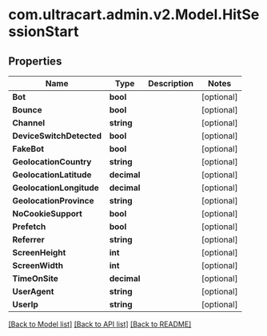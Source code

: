 
# com.ultracart.admin.v2.Model.HitSessionStart

## Properties

Name | Type | Description | Notes
------------ | ------------- | ------------- | -------------
**Bot** | **bool** |  | [optional] 
**Bounce** | **bool** |  | [optional] 
**Channel** | **string** |  | [optional] 
**DeviceSwitchDetected** | **bool** |  | [optional] 
**FakeBot** | **bool** |  | [optional] 
**GeolocationCountry** | **string** |  | [optional] 
**GeolocationLatitude** | **decimal** |  | [optional] 
**GeolocationLongitude** | **decimal** |  | [optional] 
**GeolocationProvince** | **string** |  | [optional] 
**NoCookieSupport** | **bool** |  | [optional] 
**Prefetch** | **bool** |  | [optional] 
**Referrer** | **string** |  | [optional] 
**ScreenHeight** | **int** |  | [optional] 
**ScreenWidth** | **int** |  | [optional] 
**TimeOnSite** | **decimal** |  | [optional] 
**UserAgent** | **string** |  | [optional] 
**UserIp** | **string** |  | [optional] 

[[Back to Model list]](../README.md#documentation-for-models)
[[Back to API list]](../README.md#documentation-for-api-endpoints)
[[Back to README]](../README.md)

